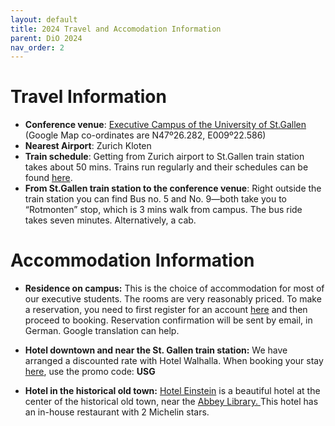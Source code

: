 ```yaml
---
layout: default
title: 2024 Travel and Accomodation Information
parent: DiO 2024
nav_order: 2
---
```


# Travel Information

- **Conference venue**: [Executive Campus of the University of St.Gallen](https://www.google.com/maps/place/University+of+St.+Gallen,+Executive+School+(ES-HSG)/@47.4378589,9.3761433,15z/data=!4m2!3m1!1s0x0:0xab989b17a806d9d7?sa=X&ved=2ahUKEwje-JXFstCEAxWJVUEAHWoAATsQ_BJ6BAgOEAA) (Google Map co-ordinates are N47º26.282, E009º22.586)
- **Nearest Airport**: Zurich Kloten
- **Train schedule**: Getting from Zurich airport to St.Gallen train station takes about 50 mins. Trains run regularly and their schedules can be found [here](http://www.sbb.ch/en/home.html).
- **From St.Gallen train station to the conference venue**: Right outside the train station you can find Bus no. 5 and No. 9—both take you to “Rotmonten” stop, which is 3 mins walk from campus. The bus ride takes seven minutes. Alternatively, a cab.

# Accommodation Information

- **Residence on campus:** This is the choice of accommodation for most of our executive students. The rooms are very reasonably priced. To make a reservation, you need to first register for an account [here](https://cms.unisg.ch/#/hotelbooking) and then proceed to booking. Reservation confirmation will be sent by email, in German. Google translation can help.

- **Hotel downtown and near the St. Gallen train station:** We have arranged a discounted rate with Hotel Walhalla. When booking your stay [here](https://www.simplebooking.it/ibe/search?hid=5289&lang=EN), use the promo code: **USG**

- **Hotel in the historical old town:** [Hotel Einstein](https://www.einstein.ch/en/) is a beautiful hotel at the center of the historical old town, near the [Abbey Library. ](https://en.wikipedia.org/wiki/Abbey_library_of_Saint_Gall) This hotel has an in-house restaurant with 2 Michelin stars.